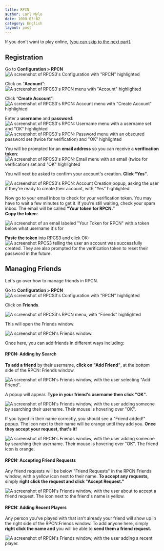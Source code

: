 ```yaml
---
title: RPCN
author: Carl Mylo
date: 1000-03-02
category: English
layout: post
---
```


If you don't want to play online, [[you can skip to the next part]](https://carlmylo.github.io/rb3-pc/english/quickconfiguration/).

## Registration

Go to **Configuration > RPCN**
![A screenshot of RPCS3's Configuration with "RPCN" highlighted](https://raw.githubusercontent.com/carlmylo/rb3-pc/TheGreatSplit/assets/images/rpcn/rpcn.png "RPCS3: RPCN")

Click on “**Account**”:  
![A screenshot of RPCS3's RPCN menu with "Account" highlighted](https://raw.githubusercontent.com/carlmylo/rb3-pc/TheGreatSplit/assets/images/rpcn/rpcnpopup.png "RPCN")

Click “**Create Account**”:  
![A screenshot of RPCS3's RPCN: Account menu with "Create Account" highlighted](https://raw.githubusercontent.com/carlmylo/rb3-pc/TheGreatSplit/assets/images/rpcn/account.png "RPCN: Account")

Enter a **username** and **password**:  
![A screenshot of RPCS3's RPCN: Username menu with a username set and "OK" highlighted](https://raw.githubusercontent.com/carlmylo/rb3-pc/TheGreatSplit/assets/images/rpcn/user.png "RPCN: User")  
![A screenshot of RPCS3's RPCN: Password menu with an obscured password set (twice for verification) and "OK" highlighted](https://raw.githubusercontent.com/carlmylo/rb3-pc/TheGreatSplit/assets/images/rpcn/password.png "RPCN: Password")  

You will be prompted for an **email address** so you can receive a **verification token**:  
![A screenshot of RPCS3's RPCN: Email menu with an email (twice for verification) set and "OK" highlighted](https://raw.githubusercontent.com/carlmylo/rb3-pc/TheGreatSplit/assets/images/rpcn/email.png "RPCN: Email")  

You will next be asked to confirm your account's creation. **Click “Yes”**.

![A screenshot of RPCS3's RPCN: Account Creation popup, asking the user if they're ready to create their account, with "Yes" highlighted](https://raw.githubusercontent.com/carlmylo/rb3-pc/TheGreatSplit/assets/images/rpcn/confirm.png "RPCN: Account Creation")

Now go to your email inbox to check for your verification token. You may have to wait a few minutes to get it. If you're still waiting, check your spam inbox. The email will be called **“Your token for RPCN.”  
Copy the token**:

![A screenshot of an email labeled "Your Token for RPCN" with a token below what username it's for](https://raw.githubusercontent.com/carlmylo/rb3-pc/TheGreatSplit/assets/images/rpcn/emailtoken.png "Your token for RPCN")

**Paste the token** into RPCS3 and click OK:  
![A screenshot RPCS3 telling the user an account was successfully created. They are also prompted for the verification token to reset their password in the future.](https://raw.githubusercontent.com/carlmylo/rb3-pc/TheGreatSplit/assets/images/rpcn/created.png "RPCN: Username")

## Managing Friends

Let's go over how to manage friends in RPCN.

Go to **Configuration > RPCN**
![A screenshot of RPCS3's Configuration with "RPCN" highlighted](https://raw.githubusercontent.com/carlmylo/rb3-pc/TheGreatSplit/assets/images/rpcn/rpcn.png "RPCS3: RPCN")

Click on **Friends**.

![A screenshot of RPCS3's RPCN menu, with "Friends" highlighted](https://raw.githubusercontent.com/carlmylo/rb3-pc/TheGreatSplit/assets/images/rpcn/friends.png "RPCS3: RPCN")

This will open the Friends window.

![A screenshot of RPCN's Friends window.](https://raw.githubusercontent.com/carlmylo/rb3-pc/TheGreatSplit/assets/images/rpcn/rpcnfriends.png "RPCS3: RPCN")

Once here, you can add friends in different ways including:

#### RPCN: Adding by Search

**To add a friend** by their username, **click on "Add Friend"**, at the bottom side of the RPCN: Friends window.

![A screenshot of RPCN's Friends window, with the user selecting "Add Friend".](https://raw.githubusercontent.com/carlmylo/rb3-pc/TheGreatSplit/assets/images/rpcn/friendadd.png "RPCS3: Add Friend")

A popup will appear. **Type in your friend's username then click "OK".**

![A screenshot of RPCN's Friends window, with the user adding someone by searching their username. Their mouse is hovering over "OK".](https://raw.githubusercontent.com/carlmylo/rb3-pc/TheGreatSplit/assets/images/rpcn/friendaddpopup.png "RPCS3: Add Friend")

If you typed in their name correctly, you should see a "Friend added!" popup. The icon next to their name will be orange until they add you. **Once they accept your request, that's it!**

![A screenshot of RPCN's Friends window, with the user adding someone by searching their username. Their mouse is hovering over "OK". The friend icon is orange.](https://raw.githubusercontent.com/carlmylo/rb3-pc/TheGreatSplit/assets/images/rpcn/friendadded.png "RPCS3: Friend Added")

#### RPCN: Accepting Friend Requests

Any friend requests will be below "Friend Requests" in the RPCN:Friends window, with a yellow icon next to their name. **To accept any requests,** simply **right click the request and click "Accept Request."**

![A screenshot of RPCN's Friends window, with the user about to accept a friend request. The icon next to the friend's name is yellow.](https://raw.githubusercontent.com/carlmylo/rb3-pc/TheGreatSplit/assets/images/rpcn/friendpending.png "RPCS3: Accept Request")

#### RPCN: Adding Recent Players

Any person you've played with that isn't already your friend will show up in the right side of the RPCN:Friends window.
To add anyone here, simply **right click the name and** you will be able to **send them a friend request.**

![A screenshot of RPCN's Friends window, with the user adding a recent player.](https://raw.githubusercontent.com/carlmylo/rb3-pc/TheGreatSplit/assets/images/rpcn/friendrecent.png "RPCS3: Recent Players")